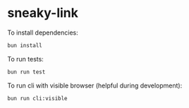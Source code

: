 # sneaky-link

To install dependencies:

```bash
bun install
```

To run tests:

```bash
bun run test
```

To run cli with visible browser (helpful during development):

```bash
bun run cli:visible
```
